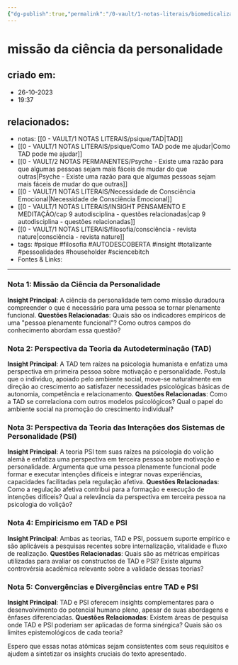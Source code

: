 ```yaml
---
{"dg-publish":true,"permalink":"/0-vault/1-notas-literais/biomedicalizacao/missao-da-ciencia-da-personalidade/","tags":["psique","filosofia","AUTODESCOBERTA","insight","totalizante","pessoalidades","householder","sciencebitch"],"dgHomeLink":true,"dgShowLocalGraph":true,"dgShowFileTree":true,"dgEnableSearch":true}
---
```


# missão da ciência da personalidade

## criado em: 
- 26-10-2023
- 19:37
## relacionados:
- notas: [[0 - VAULT/1 NOTAS LITERAIS/psique/TAD\|TAD]]
- [[0 - VAULT/1 NOTAS LITERAIS/psique/Como TAD pode me ajudar\|Como TAD pode me ajudar]]
- [[0 - VAULT/2 NOTAS PERMANENTES/Psyche - Existe uma razão para que algumas pessoas sejam mais fáceis de mudar do que outras\|Psyche - Existe uma razão para que algumas pessoas sejam mais fáceis de mudar do que outras]]
- [[0 - VAULT/1 NOTAS LITERAIS/Necessidade de Consciência Emocional\|Necessidade de Consciência Emocional]]
- [[0 - VAULT/1 NOTAS LITERAIS/INSIGHT PENSAMENTO E MEDITAÇÃO/cap 9 autodisciplina -  questões relacionadas\|cap 9 autodisciplina -  questões relacionadas]]
- [[0 - VAULT/1 NOTAS LITERAIS/filosofia/consciência - revista nature\|consciência - revista nature]]
- tags: #psique #filosofia #AUTODESCOBERTA #insight #totalizante #pessoalidades #householder #sciencebitch 
- Fontes & Links: 
---

### Nota 1: Missão da Ciência da Personalidade
**Insight Principal**: A ciência da personalidade tem como missão duradoura compreender o que é necessário para uma pessoa se tornar plenamente funcional.
**Questões Relacionadas**: Quais são os indicadores empíricos de uma "pessoa plenamente funcional"? Como outros campos do conhecimento abordam essa questão?

### Nota 2: Perspectiva da Teoria da Autodeterminação (TAD)
**Insight Principal**: A TAD tem raízes na psicologia humanista e enfatiza uma perspectiva em primeira pessoa sobre motivação e personalidade. Postula que o indivíduo, apoiado pelo ambiente social, move-se naturalmente em direção ao crescimento ao satisfazer necessidades psicológicas básicas de autonomia, competência e relacionamento.
**Questões Relacionadas**: Como a TAD se correlaciona com outros modelos psicológicos? Qual o papel do ambiente social na promoção do crescimento individual?

### Nota 3: Perspectiva da Teoria das Interações dos Sistemas de Personalidade (PSI)
**Insight Principal**: A teoria PSI tem suas raízes na psicologia do volição alemã e enfatiza uma perspectiva em terceira pessoa sobre motivação e personalidade. Argumenta que uma pessoa plenamente funcional pode formar e executar intenções difíceis e integrar novas experiências, capacidades facilitadas pela regulação afetiva.
**Questões Relacionadas**: Como a regulação afetiva contribui para a formação e execução de intenções difíceis? Qual a relevância da perspectiva em terceira pessoa na psicologia do volição?

### Nota 4: Empiricismo em TAD e PSI
**Insight Principal**: Ambas as teorias, TAD e PSI, possuem suporte empírico e são aplicáveis a pesquisas recentes sobre internalização, vitalidade e fluxo de realização.
**Questões Relacionadas**: Quais são as métricas empíricas utilizadas para avaliar os constructos de TAD e PSI? Existe alguma controvérsia acadêmica relevante sobre a validade dessas teorias?

### Nota 5: Convergências e Divergências entre TAD e PSI
**Insight Principal**: TAD e PSI oferecem insights complementares para o desenvolvimento do potencial humano pleno, apesar de suas abordagens e ênfases diferenciadas.
**Questões Relacionadas**: Existem áreas de pesquisa onde TAD e PSI poderiam ser aplicadas de forma sinérgica? Quais são os limites epistemológicos de cada teoria?

Espero que essas notas atômicas sejam consistentes com seus requisitos e ajudem a sintetizar os insights cruciais do texto apresentado.